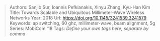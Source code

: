 > Authors: Sanjib Sur, Ioannis Pefkianakis, Xinyu Zhang, Kyu-Han Kim
> Title: Towards Scalable and Ubiquitous Millimeter-Wave Wireless Networks
> Year: 2018
> Url: https://doi.org/10.1145/3241539.3241579
> Keywords: ap switching, 60 ghz, millimeter-wave, beam alignment, 5g
> Series: MobiCom '18
> Tags: *Define your own tags here, separate by comma*